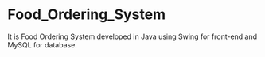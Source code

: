 # Food_Ordering_System
It is Food Ordering System developed in Java using Swing for front-end and MySQL for database.
